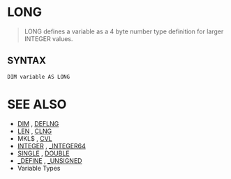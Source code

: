 # LONG
> LONG defines a variable as a 4 byte number type definition for larger INTEGER values.

## SYNTAX
`DIM variable AS LONG`

# SEE ALSO
* [DIM](DIM.md) , [DEFLNG](DEFLNG.md)
* [LEN](LEN.md) , [CLNG](CLNG.md)
* MKL$ , [CVL](CVL.md)
* [INTEGER](INTEGER.md) , [_INTEGER64](_INTEGER64.md)
* [SINGLE](SINGLE.md) , [DOUBLE](DOUBLE.md)
* [_DEFINE](_DEFINE.md) , [_UNSIGNED](_UNSIGNED.md)
* Variable Types

